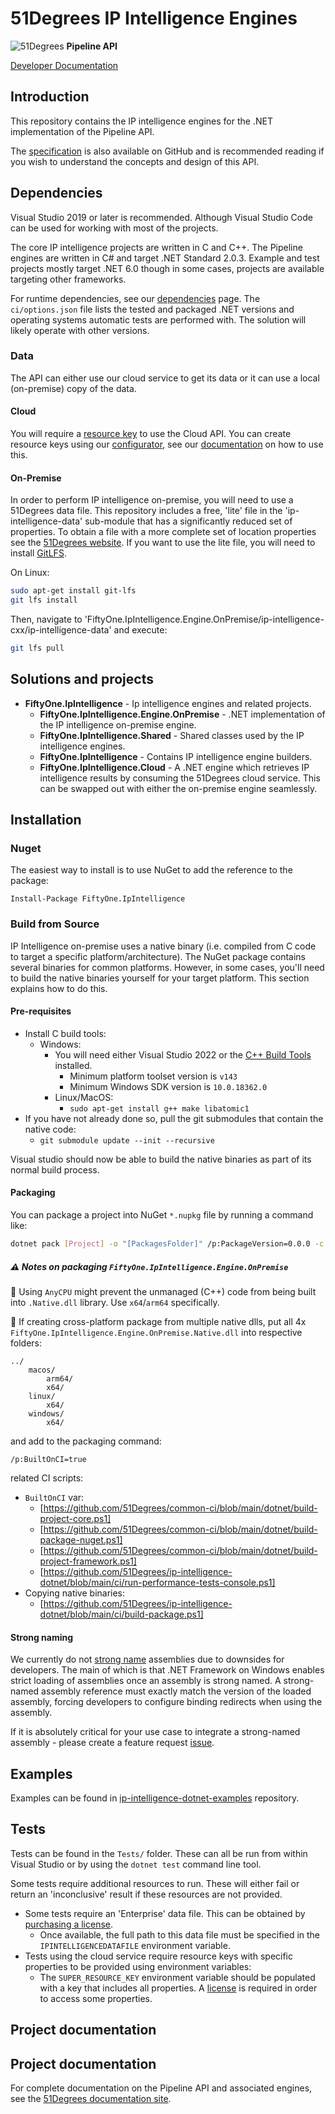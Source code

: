 # 51Degrees IP Intelligence Engines

![51Degrees](https://51degrees.com/img/logo.png?utm_source=github&utm_medium=repository&utm_content=readme_main&utm_campaign=dotnet-open-source "Data rewards the curious") **Pipeline API**

[Developer Documentation](https://51degrees.com/ip-intelligence-dotnet/4.1/index.html "developer documentation")

## Introduction

This repository contains the IP intelligence engines for the .NET implementation of the Pipeline API.

The
[specification](https://github.com/51Degrees/specifications/blob/feature/ip/ip-intelligence-specification/README.md)
is also available on GitHub and is recommended reading if you wish to understand
the concepts and design of this API.

## Dependencies

Visual Studio 2019 or later is recommended. Although Visual Studio Code can be used for working with most of the projects.

The core IP intelligence projects are written in C and C++.
The Pipeline engines are written in C# and target .NET Standard 2.0.3. Example and test
projects mostly target .NET 6.0 though in some cases, projects are available
targeting other frameworks.

For runtime dependencies, see our
[dependencies](https://51degrees.com/documentation/_info__dependencies.html)
page. The `ci/options.json` file lists the tested and packaged .NET versions
and operating systems automatic tests are performed with. The solution will
likely operate with other versions.

### Data

The API can either use our cloud service to get its data or it can use a local
(on-premise) copy of the data.

#### Cloud

You will require a [resource
key](https://51degrees.com/documentation/_info__resource_keys.html) to use the
Cloud API. You can create resource keys using our
[configurator](https://configure.51degrees.com/), see our
[documentation](https://51degrees.com/documentation/_concepts__configurator.html)
on how to use this.

#### On-Premise

In order to perform IP intelligence on-premise, you will need to use a
51Degrees data file. This repository includes a free, 'lite' file in the
'ip-intelligence-data' sub-module that has a significantly reduced set of
properties. To obtain a file with a more complete set of location properties see
the [51Degrees website](https://51degrees.com/pricing). If you want to use the
lite file, you will need to install [GitLFS](https://git-lfs.github.com/).

On Linux:

```sh
sudo apt-get install git-lfs
git lfs install
```

Then, navigate to 'FiftyOne.IpIntelligence.Engine.OnPremise/ip-intelligence-cxx/ip-intelligence-data' and execute:

```sh
git lfs pull
```

## Solutions and projects

- **FiftyOne.IpIntelligence** - Ip intelligence engines and related projects.
  - **FiftyOne.IpIntelligence.Engine.OnPremise** - .NET implementation of the IP intelligence on-premise engine.
  - **FiftyOne.IpIntelligence.Shared** - Shared classes used by the IP intelligence engines.
  - **FiftyOne.IpIntelligence** - Contains IP intelligence engine builders.
  - **FiftyOne.IpIntelligence.Cloud** - A .NET engine which retrieves IP intelligence results by consuming the 51Degrees cloud service. This can be swapped out with either the on-premise engine seamlessly.
  
## Installation

### Nuget

The easiest way to install is to use NuGet to add the reference to the package:

```pwsh
Install-Package FiftyOne.IpIntelligence
```

### Build from Source

IP Intelligence on-premise uses a native binary (i.e. compiled from C code to
target a specific platform/architecture). The NuGet package contains several
binaries for common platforms. However, in some cases, you'll need to build the
native binaries yourself for your target platform. This section explains how to
do this.

#### Pre-requisites

- Install C build tools:
  - Windows:
    - You will need either Visual Studio 2022 or the [C++ Build Tools](https://visualstudio.microsoft.com/visual-cpp-build-tools/) installed.
      - Minimum platform toolset version is `v143`
      - Minimum Windows SDK version is `10.0.18362.0`
    - Linux/MacOS:
      - `sudo apt-get install g++ make libatomic1`
- If you have not already done so, pull the git submodules that contain the
    native code:
  - `git submodule update --init --recursive`

Visual studio should now be able to build the native binaries as part of its
normal build process.

#### Packaging

You can package a project into NuGet `*.nupkg` file by running a command like:

```sh
dotnet pack [Project] -o "[PackagesFolder]" /p:PackageVersion=0.0.0 -c [Configuration] /p:Platform=[Architecture]
```

##### ⚠️ Notes on packaging `FiftyOne.IpIntelligence.Engine.OnPremise`

📝 Using `AnyCPU` might prevent the unmanaged (C++) code from being built into `.Native.dll` library. Use `x64`/`arm64` specifically.

📝 If creating cross-platform package from multiple native dlls, put all 4x `FiftyOne.IpIntelligence.Engine.OnPremise.Native.dll` into respective folders:

```text
../
    macos/
        arm64/
        x64/
    linux/
        x64/
    windows/
        x64/
```

and add to the packaging command:

```text
/p:BuiltOnCI=true
```

related CI scripts:

- `BuiltOnCI` var:
  - [https://github.com/51Degrees/common-ci/blob/main/dotnet/build-project-core.ps1]
  - [https://github.com/51Degrees/common-ci/blob/main/dotnet/build-package-nuget.ps1]
  - [https://github.com/51Degrees/common-ci/blob/main/dotnet/build-project-framework.ps1]
  - [https://github.com/51Degrees/ip-intelligence-dotnet/blob/main/ci/run-performance-tests-console.ps1]
- Copying native binaries:
  - [https://github.com/51Degrees/ip-intelligence-dotnet/blob/main/ci/build-package.ps1]

#### Strong naming

We currently do not [strong name](https://learn.microsoft.com/en-us/dotnet/standard/library-guidance/strong-naming#create-strong-named-net-libraries) assemblies due to downsides for developers. The main of which is that .NET Framework on Windows enables strict loading of assemblies once an assembly is strong named. A strong-named assembly reference must exactly match the version of the loaded assembly, forcing developers to configure binding redirects when using the assembly.

If it is absolutely critical for your use case to integrate a strong-named assembly - please create a feature request [issue](https://github.com/51Degrees/ip-intelligence-dotnet/issues/new).

## Examples

Examples can be found in
[ip-intelligence-dotnet-examples](https://github.com/51Degrees/ip-intelligence-dotnet-examples)
repository.

## Tests

Tests can be found in the `Tests/` folder. These can all be run from within
Visual Studio or by using the `dotnet test` command line tool.

Some tests require additional resources to run. These will either fail or return
an 'inconclusive' result if these resources are not provided.

- Some tests require an 'Enterprise' data file. This can be obtained by [purchasing a license](https://51degrees.com/pricing).
  - Once available, the full path to this data file must be specified in the `IPINTELLIGENCEDATAFILE` environment variable.
- Tests using the cloud service require resource keys with specific properties
    to be provided using environment variables:
  - The `SUPER_RESOURCE_KEY` environment variable should be populated with a key that includes all properties. A [license](https://51degrees.com/pricing) is required in order to access some properties.

## Project documentation

## Project documentation

For complete documentation on the Pipeline API and associated engines, see the
[51Degrees documentation site](https://51degrees.com/documentation/index.html).
